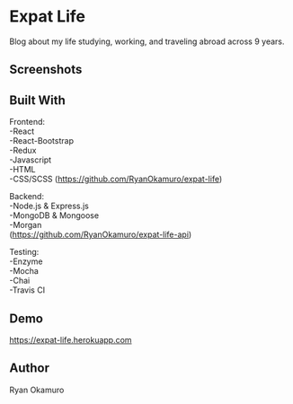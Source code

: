 ﻿
Expat Life
=============
Blog about my life studying, working, and traveling abroad across 9 years.     


Screenshots
-----------


Built With
----------
Frontend: <br />
-React <br />
-React-Bootstrap <br />
-Redux <br />
-Javascript <br />
-HTML <br />
-CSS/SCSS
(https://github.com/RyanOkamuro/expat-life)

Backend: <br />
-Node.js & Express.js <br />
-MongoDB & Mongoose <br />
-Morgan <br />
(https://github.com/RyanOkamuro/expat-life-api)

Testing: <br />
-Enzyme <br />
-Mocha <br />
-Chai <br />
-Travis CI


Demo
--------
https://expat-life.herokuapp.com


Author
--------
Ryan Okamuro